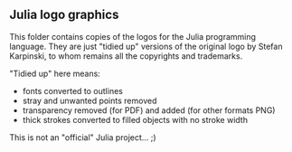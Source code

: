 ## Julia logo graphics

This folder contains copies of the logos for the Julia programming language. They are just "tidied up" versions of the original logo by Stefan Karpinski, to whom remains all the copyrights and trademarks.

"Tidied up" here means:

- fonts converted to outlines
- stray and unwanted points removed
- transparency removed (for PDF) and added (for other formats PNG)
- thick strokes converted to filled objects with no stroke width

This is not an "official" Julia project... ;)